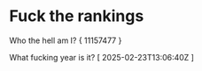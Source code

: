 # Fuck the rankings

Who the hell am I?
{ 11157477 }

What fucking year is it?
[ 2025-02-23T13:06:40Z ]
